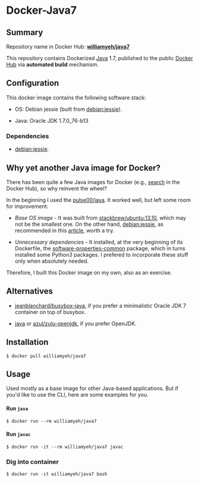 Docker-Java7
============

## Summary

Repository name in Docker Hub: **[williamyeh/java7](https://registry.hub.docker.com/u/williamyeh/java7/)**

This repository contains Dockerized [Java](https://www.java.com/) 1.7, published to the public [Docker Hub](https://registry.hub.docker.com/) via **automated build** mechanism.



## Configuration

This docker image contains the following software stack:

- OS: Debian jessie (built from [debian:jessie](https://registry.hub.docker.com/_/debian/)).

- Java: Oracle JDK 1.7.0_76-b13


### Dependencies

- [debian:jessie](https://registry.hub.docker.com/_/debian/).



## Why yet another Java image for Docker?

There has been quite a few Java images for Docker (e.g., [search](https://registry.hub.docker.com/search?q=java) in the Docker Hub), so why reinvent the wheel?

In the beginning I used the [pulse00/java](https://github.com/dubture-dockerfiles/java). It worked well, but left some room for improvement:

- *Base OS image* - It was built from [stackbrew/ubuntu:13.10](https://registry.hub.docker.com/u/stackbrew/ubuntu/), which may not be the smallest one.  On the other hand, [debian:jessie](https://registry.hub.docker.com/_/debian/), as recommended in this [article](http://crosbymichael.com/dockerfile-best-practices-take-2.html), worth a try.

- *Unnecessary dependencies* - It installed, at the very beginning of its Dockerfile, the [software-properties-common](https://packages.debian.org/sid/admin/software-properties-common) package, which in turns installed some Python3 packages.  I prefered to incorporate these stuff only when absolutely needed.

Therefore, I built this Docker image on my own, also as an exercise.



## Alternatives

- [jeanblanchard/busybox-java](https://registry.hub.docker.com/u/jeanblanchard/busybox-java/), if you prefer a minimalistic Oracle JDK 7 container on top of busybox.

- [java](https://registry.hub.docker.com/_/java/) or [azul/zulu-openjdk](https://registry.hub.docker.com/u/azul/zulu-openjdk/), if you prefer OpenJDK.

## Installation

   ```
   $ docker pull williamyeh/java7
   ```


## Usage

Used mostly as a base image for other Java-based applications. But if you'd like to use the CLI, here are some examples for you.


#### Run `java`

```
$ docker run --rm williamyeh/java7
```


#### Run `javac`

```
$ docker run -it --rm williamyeh/java7 javac
```


### Dig into container

```
$ docker run -it williamyeh/java7 bash
```

